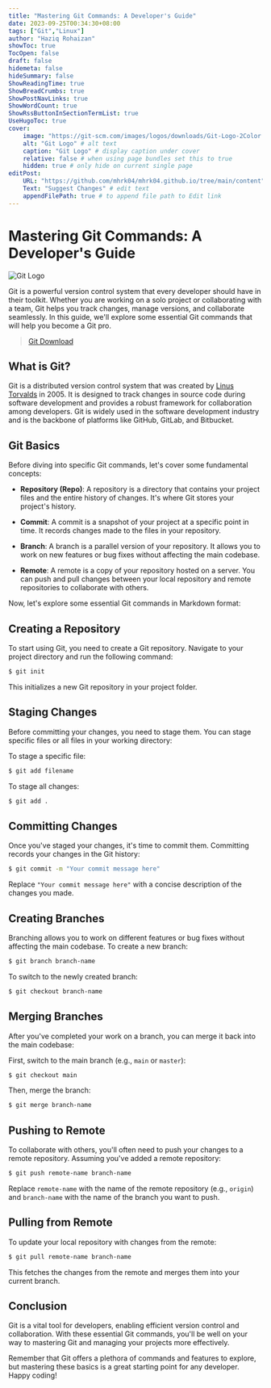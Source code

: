 ```yaml
---
title: "Mastering Git Commands: A Developer's Guide"
date: 2023-09-25T00:34:30+08:00
tags: ["Git","Linux"]
author: "Haziq Rohaizan"
showToc: true
TocOpen: false
draft: false
hidemeta: false
hideSummary: false
ShowReadingTime: true
ShowBreadCrumbs: true
ShowPostNavLinks: true
ShowWordCount: true
ShowRssButtonInSectionTermList: true
UseHugoToc: true
cover:
    image: "https://git-scm.com/images/logos/downloads/Git-Logo-2Color.png" # image path/url
    alt: "Git Logo" # alt text
    caption: "Git Logo" # display caption under cover
    relative: false # when using page bundles set this to true
    hidden: true # only hide on current single page
editPost:
    URL: "https://github.com/mhrk04/mhrk04.github.io/tree/main/content"
    Text: "Suggest Changes" # edit text
    appendFilePath: true # to append file path to Edit link
---
```



# Mastering Git Commands: A Developer's Guide

![Git Logo](https://git-scm.com/images/logos/downloads/Git-Logo-2Color.png)


Git is a powerful version control system that every developer should have in their toolkit. Whether you are working on a solo project or collaborating with a team, Git helps you track changes, manage versions, and collaborate seamlessly. In this guide, we'll explore some essential Git commands that will help you become a Git pro.

>[Git Download](https://git-scm.com/downloads)

## What is Git?

Git is a distributed version control system that was created by [Linus Torvalds](https://en.wikipedia.org/wiki/Linus_Torvalds) in 2005. It is designed to track changes in source code during software development and provides a robust framework for collaboration among developers. Git is widely used in the software development industry and is the backbone of platforms like GitHub, GitLab, and Bitbucket.

## Git Basics

Before diving into specific Git commands, let's cover some fundamental concepts:

- **Repository (Repo)**: A repository is a directory that contains your project files and the entire history of changes. It's where Git stores your project's history.

- **Commit**: A commit is a snapshot of your project at a specific point in time. It records changes made to the files in your repository.

- **Branch**: A branch is a parallel version of your repository. It allows you to work on new features or bug fixes without affecting the main codebase.

- **Remote**: A remote is a copy of your repository hosted on a server. You can push and pull changes between your local repository and remote repositories to collaborate with others.

Now, let's explore some essential Git commands in Markdown format:

## Creating a Repository

To start using Git, you need to create a Git repository. Navigate to your project directory and run the following command:

```bash
$ git init
```

This initializes a new Git repository in your project folder.

## Staging Changes

Before committing your changes, you need to stage them. You can stage specific files or all files in your working directory:

To stage a specific file:

```bash
$ git add filename
```

To stage all changes:

```bash
$ git add .
```

## Committing Changes

Once you've staged your changes, it's time to commit them. Committing records your changes in the Git history:

```bash
$ git commit -m "Your commit message here"
```

Replace `"Your commit message here"` with a concise description of the changes you made.

## Creating Branches

Branching allows you to work on different features or bug fixes without affecting the main codebase. To create a new branch:

```bash
$ git branch branch-name
```

To switch to the newly created branch:

```bash
$ git checkout branch-name
```

## Merging Branches

After you've completed your work on a branch, you can merge it back into the main codebase:

First, switch to the main branch (e.g., `main` or `master`):

```bash
$ git checkout main
```

Then, merge the branch:

```bash
$ git merge branch-name
```

## Pushing to Remote

To collaborate with others, you'll often need to push your changes to a remote repository. Assuming you've added a remote repository:

```bash
$ git push remote-name branch-name
```

Replace `remote-name` with the name of the remote repository (e.g., `origin`) and `branch-name` with the name of the branch you want to push.

## Pulling from Remote

To update your local repository with changes from the remote:

```bash
$ git pull remote-name branch-name
```

This fetches the changes from the remote and merges them into your current branch.

## Conclusion

Git is a vital tool for developers, enabling efficient version control and collaboration. With these essential Git commands, you'll be well on your way to mastering Git and managing your projects more effectively.

Remember that Git offers a plethora of commands and features to explore, but mastering these basics is a great starting point for any developer. Happy coding!